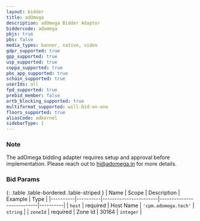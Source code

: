 ```yaml
---
layout: bidder
title: adOmega
description: adOmega Bidder Adaptor
biddercode: adomega
pbjs: true
pbs: false
media_types: banner, native, video
gdpr_supported: true
gpp_supported: true
usp_supported: true
coppa_supported: true
pbs_app_supported: true
schain_supported: true
userIds: all
fpd_supported: true
prebid_member: false
ortb_blocking_supported: true
multiformat_supported: will-bid-on-one
floors_supported: true
aliasCode: adkernel
sidebarType: 1
---
```


### Note

The adOmega bidding adapter requires setup and approval before implementation. Please reach out to <hi@adomega.in> for more details.

### Bid Params

{: .table .table-bordered .table-striped }
| Name     | Scope    | Description           | Example                   | Type     |
|----------|----------|-----------------------|---------------------------|----------|
| `host`   | required | Host Name | `'cpm.adomega.tech'` | `string` |
| `zoneId` | required | Zone Id           | 30164                 | `integer` |
